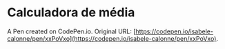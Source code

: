 # Calculadora de média

A Pen created on CodePen.io. Original URL: [https://codepen.io/isabele-calonne/pen/xxPoVxo](https://codepen.io/isabele-calonne/pen/xxPoVxo).


